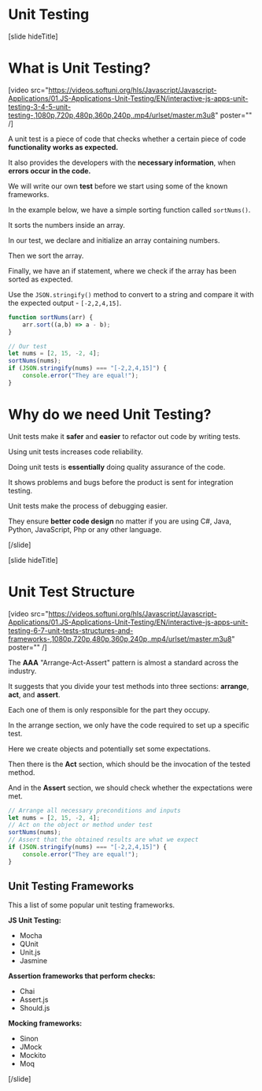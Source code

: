 # Unit Testing

[slide hideTitle]

# What is Unit Testing?

[video src="https://videos.softuni.org/hls/Javascript/Javascript-Applications/01.JS-Applications-Unit-Testing/EN/interactive-js-apps-unit-testing-3-4-5-unit-testing-,1080p,720p,480p,360p,240p,.mp4/urlset/master.m3u8" poster="" /]

A unit test is a piece of code that checks whether a certain piece of code **functionality works as expected.**

It also provides the developers with the **necessary information**, when **errors occur in the code.**

We will write our own **test** before we start using some of the known frameworks.

In the example below, we have a simple sorting function called `sortNums()`. 

It sorts the numbers inside an array.

In our test, we declare and initialize an array containing numbers. 

Then we sort the array.

Finally, we have an if statement, where we check if the array has been sorted as expected.

Use the `JSON.stringify()` method to convert to a string and compare it with the expected output - `[-2,2,4,15]`.

```js live
function sortNums(arr) {
    arr.sort((a,b) => a - b);
}

// Our test
let nums = [2, 15, -2, 4];
sortNums(nums);
if (JSON.stringify(nums) === "[-2,2,4,15]") {
    console.error("They are equal!");
}
```

# Why do we need Unit Testing?

Unit tests make it **safer** and **easier** to refactor out code by writing tests.

Using unit tests increases code reliability.

Doing unit tests is **essentially** doing quality assurance of the code. 

It shows problems and bugs before the product is sent for integration testing. 

Unit tests make the process of debugging easier.

They ensure **better code design** no matter if you are using C\#, Java, Python, JavaScript, Php or any other language. 


[/slide]

[slide hideTitle]

# Unit Test Structure

[video src="https://videos.softuni.org/hls/Javascript/Javascript-Applications/01.JS-Applications-Unit-Testing/EN/interactive-js-apps-unit-testing-6-7-unit-tests-structures-and-frameworks-,1080p,720p,480p,360p,240p,.mp4/urlset/master.m3u8" poster="" /]

The **AAA** "Arrange-Act-Assert" pattern is almost a standard across the industry. 

It suggests that you divide your test methods into three sections: **arrange**, **act**, and **assert**. 

Each one of them is only responsible for the part they occupy. 

In the arrange section, we only have the code required to set up a specific test. 

Here we create objects and potentially set some expectations. 

Then there is the **Act** section, which should be the invocation of the tested method. 

And in the **Assert** section, we should check whether the expectations were met. 

```js
// Arrange all necessary preconditions and inputs
let nums = [2, 15, -2, 4];
// Act on the object or method under test
sortNums(nums);
// Assert that the obtained results are what we expect
if (JSON.stringify(nums) === "[-2,2,4,15]") {
    console.error("They are equal!");
}
```

## Unit Testing Frameworks

This a list of some popular unit testing frameworks. 

**JS Unit Testing:**
- Mocha
- QUnit
- Unit.js
- Jasmine

**Assertion frameworks that perform checks:** 
- Chai
- Assert.js
- Should.js

**Mocking frameworks:** 
- Sinon
- JMock
- Mockito
- Moq

[/slide]